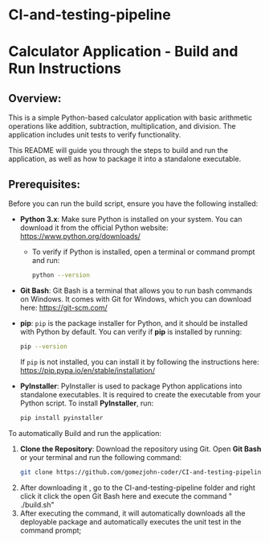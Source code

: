 # CI-and-testing-pipeline
# Calculator Application - Build and Run Instructions

## Overview:
This is a simple Python-based calculator application with basic arithmetic operations like addition, subtraction, multiplication, and division. The application includes unit tests to verify functionality.

This README will guide you through the steps to build and run the application, as well as how to package it into a standalone executable.

## Prerequisites:
Before you can run the build script, ensure you have the following installed:

- **Python 3.x**: Make sure Python is installed on your system. You can download it from the official Python website: https://www.python.org/downloads/
  - To verify if Python is installed, open a terminal or command prompt and run:
    ```bash
    python --version
    ```

- **Git Bash**: Git Bash is a terminal that allows you to run bash commands on Windows. It comes with Git for Windows, which you can download here: https://git-scm.com/

- **pip**: `pip` is the package installer for Python, and it should be installed with Python by default. You can verify if **pip** is installed by running:
    ```bash
    pip --version
    ```

  If `pip` is not installed, you can install it by following the instructions here: https://pip.pypa.io/en/stable/installation/

- **PyInstaller**: PyInstaller is used to package Python applications into standalone executables. It is required to create the executable from your Python script. To install **PyInstaller**, run:
    ```bash
    pip install pyinstaller
    ```

To automatically Build and run the application: 

1. **Clone the Repository**:
   Download the repository using Git. Open **Git Bash** or your terminal and run the following command:
   ```bash
   git clone https://github.com/gomezjohn-coder/CI-and-testing-pipeline
2. After downloading it , go to the CI-and-testing-pipeline folder and right click it click the open Git Bash here 
and execute the command " ./build.sh" 
3. After executing the command, it will automatically downloads all the deployable package and automatically executes the unit test in the command prompt;
